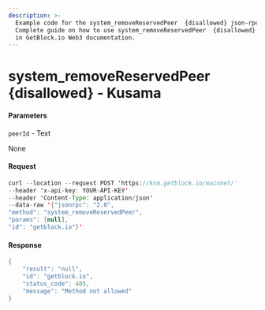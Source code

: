 ```yaml
---
description: >-
  Example code for the system_removeReservedPeer  {disallowed} json-rpc method.
  Сomplete guide on how to use system_removeReservedPeer  {disallowed} json-rpc
  in GetBlock.io Web3 documentation.
---
```


# system\_removeReservedPeer {disallowed} - Kusama

#### Parameters

`peerId` - Text

None

#### Request

```java
curl --location --request POST 'https://ksm.getblock.io/mainnet/' 
--header 'x-api-key: YOUR-API-KEY' 
--header 'Content-Type: application/json' 
--data-raw '{"jsonrpc": "2.0",
"method": "system_removeReservedPeer",
"params": [null],
"id": "getblock.io"}'
```

#### Response

```java
{
    "result": "null",
    "id": "getblock.io",
    "status_code": 405,
    "message": "Method not allowed"
}
```
